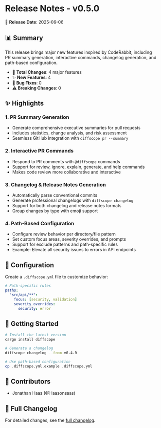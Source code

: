 # Release Notes - v0.5.0

📅 **Release Date**: 2025-06-06

## 📊 Summary

This release brings major new features inspired by CodeRabbit, including PR summary generation, interactive commands, changelog generation, and path-based configuration.

- 🎯 **Total Changes**: 4 major features
- ✨ **New Features**: 4
- 🐛 **Bug Fixes**: 0
- ⚠️ **Breaking Changes**: 0

## ✨ Highlights

### 1. PR Summary Generation
- Generate comprehensive executive summaries for pull requests
- Includes statistics, change analysis, and risk assessment
- Seamless GitHub integration with `diffscope pr --summary`

### 2. Interactive PR Commands
- Respond to PR comments with `@diffscope` commands
- Support for review, ignore, explain, generate, and help commands
- Makes code review more collaborative and interactive

### 3. Changelog & Release Notes Generation
- Automatically parse conventional commits
- Generate professional changelogs with `diffscope changelog`
- Support for both changelog and release notes formats
- Group changes by type with emoji support

### 4. Path-Based Configuration
- Configure review behavior per directory/file pattern
- Set custom focus areas, severity overrides, and prompts
- Support for exclude patterns and path-specific rules
- Example: Elevate all security issues to errors in API endpoints

## 🔧 Configuration

Create a `.diffscope.yml` file to customize behavior:

```yaml
# Path-specific rules
paths:
  "src/api/**":
    focus: [security, validation]
    severity_overrides:
      security: error
```

## 🚀 Getting Started

```bash
# Install the latest version
cargo install diffscope

# Generate a changelog
diffscope changelog --from v0.4.0

# Use path-based configuration
cp .diffscope.yml.example .diffscope.yml
```

## 👥 Contributors

- Jonathan Haas (@Haasonsaas)

## 📝 Full Changelog

For detailed changes, see the [full changelog](https://github.com/Haasonsaas/diffscope/compare/v0.4.4...v0.5.0).